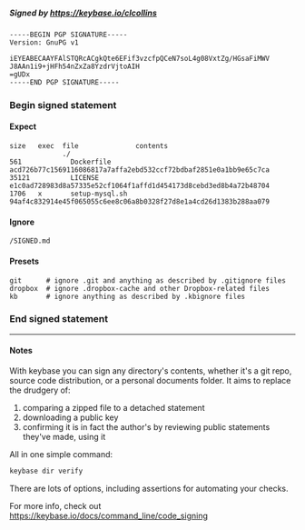 ##### Signed by https://keybase.io/clcollins
```
-----BEGIN PGP SIGNATURE-----
Version: GnuPG v1

iEYEABECAAYFAlSTQRcACgkQte6EFif3vzcfpQCeN7soL4g08VxtZg/HGsaFiMWV
J8AAn1i9+jHFh54nZxZa8YzdrVjtoAIH
=gUDx
-----END PGP SIGNATURE-----

```

<!-- END SIGNATURES -->

### Begin signed statement 

#### Expect

```
size   exec  file              contents                                                        
             ./                                                                                
561            Dockerfile      acd726b77c1569116086817a7affa2ebd532ccf72bdbaf2851e0a1bb9e65c7ca
35121          LICENSE         e1c0ad728983d8a57335e52cf1064f1affd1d454173d8cebd3ed8b4a72b48704
1706   x       setup-mysql.sh  94af4c832914e45f065055c6ee8c06a8b0328f27d8e1a4cd26d1383b288aa079
```

#### Ignore

```
/SIGNED.md
```

#### Presets

```
git      # ignore .git and anything as described by .gitignore files
dropbox  # ignore .dropbox-cache and other Dropbox-related files    
kb       # ignore anything as described by .kbignore files          
```

<!-- summarize version = 0.0.9 -->

### End signed statement

<hr>

#### Notes

With keybase you can sign any directory's contents, whether it's a git repo,
source code distribution, or a personal documents folder. It aims to replace the drudgery of:

  1. comparing a zipped file to a detached statement
  2. downloading a public key
  3. confirming it is in fact the author's by reviewing public statements they've made, using it

All in one simple command:

```bash
keybase dir verify
```

There are lots of options, including assertions for automating your checks.

For more info, check out https://keybase.io/docs/command_line/code_signing